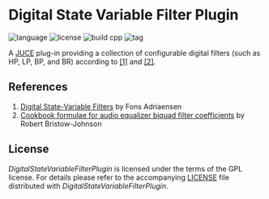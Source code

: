 # Digital State Variable Filter Plugin

![language](https://img.shields.io/badge/plugin-AU%20LV2%20VST3-blue)
![license](https://img.shields.io/github/license/jurihock/dsvf?color=blue)
![build cpp](https://img.shields.io/github/actions/workflow/status/jurihock/dsvf/build.yml?branch=main&label=build)
![tag](https://img.shields.io/github/v/tag/jurihock/dsvf?color=gold)

A [JUCE](https://github.com/juce-framework/JUCE) plug-in providing a collection of configurable digital filters (such as HP, LP, BP, and BR) according to [[1]](#1) and [[2]](#2).

## References

1. <span id="1">[Digital State-Variable Filters](https://kokkinizita.linuxaudio.org/papers/digsvfilt.pdf) by Fons Adriaensen</span>
2. <span id="2">[Cookbook formulae for audio equalizer biquad filter coefficients](https://webaudio.github.io/Audio-EQ-Cookbook/audio-eq-cookbook.html) by Robert Bristow-Johnson</span>

## License

*DigitalStateVariableFilterPlugin* is licensed under the terms of the GPL license.
For details please refer to the accompanying [LICENSE](LICENSE) file distributed with *DigitalStateVariableFilterPlugin*.
